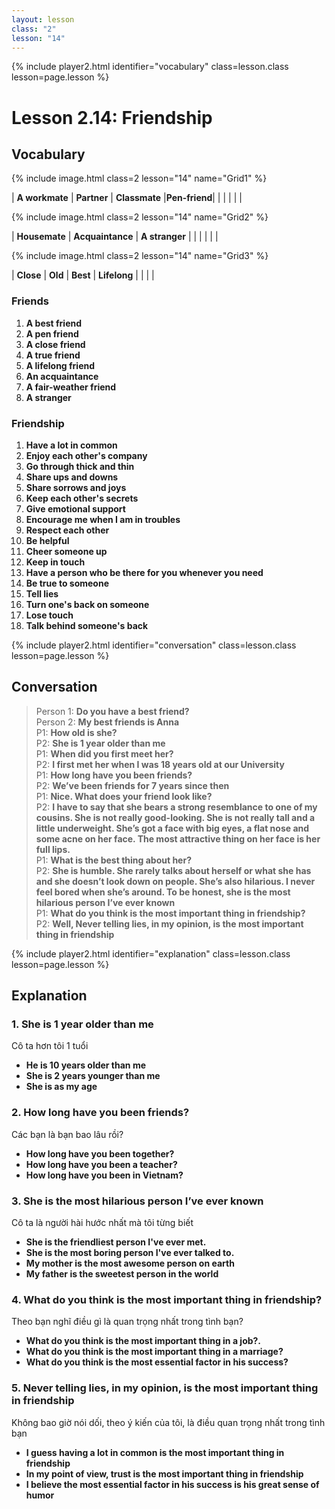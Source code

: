 ```yaml
---
layout: lesson
class: "2"
lesson: "14"	
---
```


{% include player2.html identifier="vocabulary" class=lesson.class lesson=page.lesson %}
# Lesson 2.14: Friendship


## Vocabulary

{% include image.html class=2 lesson="14" name="Grid1" %}

| **A workmate** | **Partner** | **Classmate** |**Pen-friend**| 
| | | | |

{% include image.html class=2 lesson="14" name="Grid2" %}

| **Housemate**  | **Acquaintance** | **A stranger** | 
| | | | |

{% include image.html class=2 lesson="14" name="Grid3" %}

| **Close** | **Old** | **Best** | **Lifelong**
| | | | 








### Friends

1. **A best friend**
2. **A pen friend**
3. **A close friend**
4. **A true friend**
5. **A lifelong friend**
6. **An acquaintance**
7. **A fair-weather friend**
8. **A stranger**


### Friendship

1. **Have a lot in common**
2. **Enjoy each other's company**
3. **Go through thick and thin**
4. **Share ups and downs**
5. **Share sorrows and joys**
6. **Keep each other's secrets**
7. **Give emotional support**
8. **Encourage me when I am in troubles**
9. **Respect each other**
10. **Be helpful**
11. **Cheer someone up**
12. **Keep in touch**
13. **Have a person who be there for you whenever you need**
14. **Be true to someone**
15. **Tell lies**
16. **Turn one's back on someone**
17. **Lose touch**
18. **Talk behind someone's back**


{% include player2.html identifier="conversation" class=lesson.class lesson=page.lesson %}
## Conversation


> Person 1: **Do you have a best friend?**    
> Person 2: **My best friends is Anna**  
> P1: **How old is she?**  
> P2: **She is 1 year older than me**  
> P1: **When did you first meet her?**    
> P2: **I first met her when I was 18 years old at our University**    
> P1: **How long have you been friends?**    
> P2: **We’ve been friends for 7 years since then**    
> P1: **Nice. What does your friend look like?**    
> P2: **I have to say that she bears a strong resemblance to one of my cousins. She is not really   good-looking. She is not really tall and a little underweight. She’s got a face with big eyes, a flat nose and some acne on her face. The most attractive thing on her face is her full lips.**  
> P1: **What is the best thing about her?**    
> P2: **She is  humble. She rarely talks about herself or what she has and she doesn’t look down on people.   She’s also hilarious. I never feel bored when she’s around. To be honest, she is the most hilarious person I’ve ever known**  
> P1: **What do you think is the most important thing in friendship?**  
> P2: **Well, Never telling lies, in my opinion, is the most important thing in friendship**  



{% include player2.html identifier="explanation" class=lesson.class lesson=page.lesson %}
## Explanation


### 1. She is 1 year older than me

Cô ta hơn tôi 1 tuổi 

- **He is 10 years older than me**
- **She is 2 years younger than me**
- **She is as my age**

### 2. How long have you been friends?
Các bạn là bạn bao lâu rồi?

- **How long have you been together?**
- **How long have you been a teacher?**
- **How long have you been in Vietnam?**

### 3. She is the most hilarious person I’ve ever known
Cô ta là người hài hước nhất mà tôi từng biết

- **She is the friendliest person I've ever met.**
- **She is the most boring person I've ever talked to.**
- **My mother is the most awesome person on earth**
- **My father is the sweetest person in the world**

### 4. What do you think is the most important thing in friendship?
Theo bạn nghĩ điều gì là quan trọng nhất trong tình bạn?


- **What do you think is the most important thing in a job?.**
- **What do you think is the most important thing in a marriage?**
- **What do you think is the most essential factor in his success?**

### 5.  Never telling lies, in my opinion, is the most important thing in friendship
Không bao giờ nói dối, theo ý kiến của tôi, là điều quan trọng nhất trong tình bạn


- **I guess having a lot in common is the most important thing in friendship**
- **In my point of view, trust is the most important thing in friendship** 
- **I believe the most essential factor in his success is his great sense of humor**

